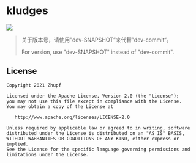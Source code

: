 # kludges

[![](https://jitpack.io/v/zhupff/kludges.svg)](https://jitpack.io/#zhupff/kludges)

> 关于版本号，请使用”dev-SNAPSHOT“来代替”dev-commit“。
>
> For version, use "dev-SNAPSHOT" instead of "dev-commit".

## License
```
Copyright 2021 Zhupf

Licensed under the Apache License, Version 2.0 (the "License");
you may not use this file except in compliance with the License.
You may obtain a copy of the License at

   http://www.apache.org/licenses/LICENSE-2.0

Unless required by applicable law or agreed to in writing, software
distributed under the License is distributed on an "AS IS" BASIS,
WITHOUT WARRANTIES OR CONDITIONS OF ANY KIND, either express or implied.
See the License for the specific language governing permissions and
limitations under the License.
```